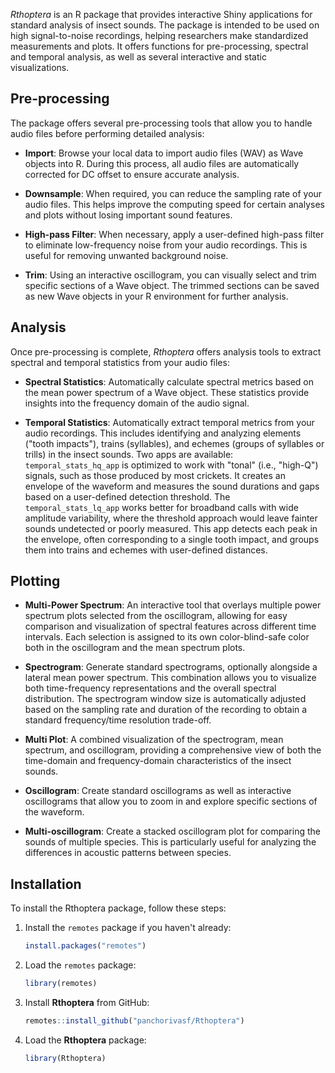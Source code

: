 *Rthoptera* is an R package that provides interactive Shiny applications for standard analysis of insect sounds. The package is intended to be used on high signal-to-noise recordings, helping researchers make standardized measurements and plots. It offers functions for pre-processing, spectral and temporal analysis, as well as several interactive and static visualizations.

## Pre-processing

The package offers several pre-processing tools that allow you to handle audio files before performing detailed analysis:

- **Import**: Browse your local data to import audio files (WAV) as Wave objects into R. During this process, all audio files are automatically corrected for DC offset to ensure accurate analysis.
  
- **Downsample**: When required, you can reduce the sampling rate of your audio files. This helps improve the computing speed for certain analyses and plots without losing important sound features.
  
- **High-pass Filter**: When necessary, apply a user-defined high-pass filter to eliminate low-frequency noise from your audio recordings. This is useful for removing unwanted background noise.
  
- **Trim**: Using an interactive oscillogram, you can visually select and trim specific sections of a Wave object. The trimmed sections can be saved as new Wave objects in your R environment for further analysis.

## Analysis

Once pre-processing is complete, *Rthoptera* offers analysis tools to extract spectral and temporal statistics from your audio files:

- **Spectral Statistics**: Automatically calculate spectral metrics based on the mean power spectrum of a Wave object. These statistics provide insights into the frequency domain of the audio signal.

- **Temporal Statistics**: Automatically extract temporal metrics from your audio recordings. This includes identifying and analyzing elements ("tooth impacts"), trains (syllables), and echemes (groups of syllables or trills) in the insect sounds. Two apps are available: `temporal_stats_hq_app` is optimized to work with "tonal" (i.e., "high-Q") signals, such as those produced by most crickets. It creates an envelope of the waveform and measures the sound durations and gaps based on a user-defined detection threshold. The  `temporal_stats_lq_app` works better for broadband calls with wide amplitude variability, where the threshold approach would leave fainter sounds undetected or poorly measured. This app detects each peak in the envelope, often corresponding to a single tooth impact, and groups them into trains and echemes with user-defined distances. 

## Plotting

- **Multi-Power Spectrum**: An interactive tool that overlays multiple power spectrum plots selected from the oscillogram, allowing for easy comparison and visualization of spectral features across different time intervals. Each selection is assigned to its own color-blind-safe color both in the oscillogram and the mean spectrum plots. 

- **Spectrogram**: Generate standard spectrograms, optionally alongside a lateral mean power spectrum. This combination allows you to visualize both time-frequency representations and the overall spectral distribution. The spectrogram window size is automatically adjusted based on the sampling rate and duration of the recording to obtain a standard frequency/time resolution trade-off. 

- **Multi Plot**: A combined visualization of the spectrogram, mean spectrum, and oscillogram, providing a comprehensive view of both the time-domain and frequency-domain characteristics of the insect sounds.

- **Oscillogram**: Create standard oscillograms as well as interactive oscillograms that allow you to zoom in and explore specific sections of the waveform.

- **Multi-oscillogram**: Create a stacked oscillogram plot for comparing the sounds of multiple species. This is particularly useful for analyzing the differences in acoustic patterns between species.

## Installation

To install the Rthoptera package, follow these steps:

1. Install the `remotes` package if you haven't already:

    ```r
    install.packages("remotes")
    ```

2. Load the `remotes` package:

    ```r
    library(remotes)
    ```

3. Install **Rthoptera** from GitHub:

    ```r
    remotes::install_github("panchorivasf/Rthoptera")
    ```

4. Load the **Rthoptera** package:

    ```r
    library(Rthoptera)
    ```

